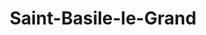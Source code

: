 ---
title: Saint-Basile-le-Grand
url: /saint-basile-le-grand/
latitude: 45.525
longitude: -73.289
---